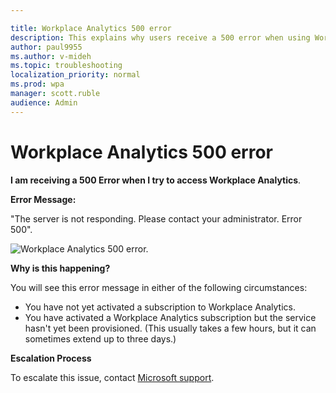 ```yaml
---

title: Workplace Analytics 500 error
description: This explains why users receive a 500 error when using Workplace Analytics 
author: paul9955
ms.author: v-mideh
ms.topic: troubleshooting
localization_priority: normal 
ms.prod: wpa
manager: scott.ruble
audience: Admin
---
```


# Workplace Analytics 500 error

**I am receiving a 500 Error when I try to access Workplace Analytics**.

**Error Message:** 

"The server is not responding. Please contact your administrator. Error 500".

 ![Workplace Analytics 500 error.](../Images/Wpa-tool-500-error.png)

**Why is this happening?** 

You will see this error message in either of the following circumstances:
 * You have not yet activated a subscription to Workplace Analytics. 
 * You have activated a Workplace Analytics subscription but the service hasn't yet been provisioned. (This usually takes a few hours, but it can sometimes extend up to three days.)

<!--
> [!Note] 
> Provisioning typically takes from 24 to 72 hours after purchasing Workplace Analytics licenses.
-->

**Escalation Process** 

To escalate this issue, contact [Microsoft support](https://support.microsoft.com/contactus/).